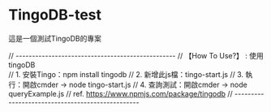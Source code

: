 # TingoDB-test

這是一個測試TingoDB的專案

// -------------------------------------------------
// 【How To Use?】 : 使用 tingoDB\
// 1. 安裝Tingo：npm install tingodb
// 2. 新增此js檔：tingo-start.js
// 3. 執行：開啟cmder → node tingo-start.js
// 4. 查詢測試：開啟cmder → node queryExample.js
// ref. https://www.npmjs.com/package/tingodb
// -------------------------------------------------
